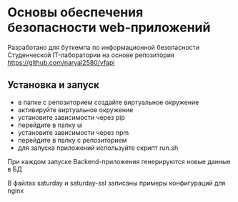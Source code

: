 # Основы обеспечения безопасности web-приложений

Разработано для буткемпа по информационной безопасности Студенческой IT-лаборатории на основе репозитория https://github.com/naryal2580/vfapi
## Установка и запуск
- в папке с репозиторием создайте виртуальное окружение
- активируйте виртуальное окружение
- установите зависимости через pip
- перейдите в папку ui
- установите зависимости через npm
- перейдите в папку с репозиторием
- для запуска приложений используйте скрипт run.sh

При каждом запуске Backend-приложения генерируются новые данные в БД

В файлах saturday и saturday-ssl записаны примеры конфигураций для nginx